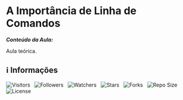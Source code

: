 <!-- Título -->
# A Importância de Linha de Comandos

***Conteúdo da Aula:***

Aula teórica.

<!-- Informações -->
## &#8505; Informações

![Visitors](https://api.visitorbadge.io/api/visitors?path=Devsgeeknerd%2Fcla-a-imp-lin-com-int-lin-com-win-fun-par-des-bas&label=Visitantes&labelColor=%23700070&labelStyle=none&countColor=%23000fff&style=plastic&color=%23ffffff "Total de Visitantes")
&nbsp;
![Followers](https://img.shields.io/github/followers/Devsgeeknerd?style=p&label=Seguidores&labelColor=800080&color=000fff "Total de Seguidores")
&nbsp;
![Watchers](https://img.shields.io/github/watchers/Devsgeeknerd/cla-a-imp-lin-com-int-lin-com-win-fun-par-des-bas?style=p&label=Observadores&labelColor=800080&color=000fff "Total de Observadores")
&nbsp;
![Stars](https://img.shields.io/github/stars/Devsgeeknerd/cla-a-imp-lin-com-int-lin-com-win-fun-par-des-bas?style=p&label=Estrelas&labelColor=800080&color=000fff "Total de Estrelas")
&nbsp;
![Forks](https://img.shields.io/github/forks/Devsgeeknerd/cla-a-imp-lin-com-int-lin-com-win-fun-par-des-bas?style=p&label=Bifurcações&labelColor=800080&color=000fff "Total de Bifurcações")
&nbsp;
![Repo Size](https://img.shields.io/github/repo-size/Devsgeeknerd/cla-a-imp-lin-com-int-lin-com-win-fun-par-des-bas?style=p&label=Tamanho&labelColor=800080&color=000fff "Tamanho do Repositório")
&nbsp;
![License](https://img.shields.io/github/license/Devsgeeknerd/cla-a-imp-lin-com-int-lin-com-win-fun-par-des-bas?style=p&label=Licença&labelColor=800080&color=000fff "Licença do Repositório")
